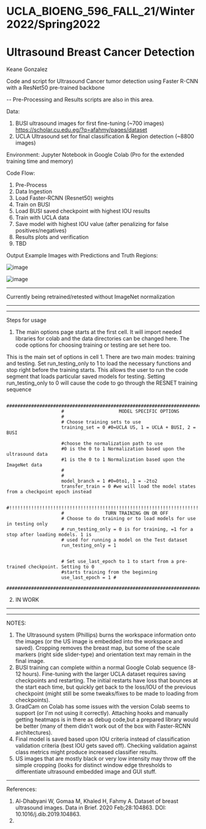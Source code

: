 # UCLA_BIOENG_596_FALL_21/Winter 2022/Spring2022
# Ultrasound Breast Cancer Detection
Keane Gonzalez

Code and script for Ultrasound Cancer tumor detection using Faster R-CNN with a ResNet50 pre-trained backbone

-- Pre-Processing and Results scripts are also in this area.


Data:
1. BUSI ultrasound images for first fine-tuning (~700 images)
    https://scholar.cu.edu.eg/?q=afahmy/pages/dataset
3. UCLA Ultrasound set for final classification & Region detection (~8800 images)


Environment:
  Jupyter Notebook in Google Colab (Pro for the extended training time and memory)
 
Code Flow:
1. Pre-Process
2. Data Ingestion
3. Load Faster-RCNN (Resnet50) weights
4. Train on BUSI
5. Load BUSI saved checkpoint with highest IOU results
6. Train with UCLA data
7. Save model with highest IOU value (after penalizing for false positives/negatives)
8. Results plots and verification
9. TBD
  
 Output Example Images with Predictions and Truth Regions:
 
 
![image](https://user-images.githubusercontent.com/27804848/157021672-02047753-a4fa-4568-a18a-a00a829afe0b.png)

![image](https://user-images.githubusercontent.com/27804848/157021810-e5c640ba-8816-40e3-9cc1-dc20166a5d90.png)


***
Currently being retrained/retested without ImageNet normalization
***

***
Steps for usage
1. The main options page starts at the first cell. It will import needed libraries for colab and the data directories can be changed here. The code options for choosing training or testing are set here too.


This is the main set of options in cell 1. There are two main modes: training and testing. Set run_testing_only to 1 to load the necessary functions and stop right before the training starts. This allows the user to run the code segment that loads particular saved models for testing. Setting run_testing_only to 0 will cause the code to go through the RESNET training sequence

                        ################################################################################
                        #                    MODEL SPECIFIC OPTIONS
                        #
                        # Choose training sets to use
                        training_set = 0 #0=UCLA US, 1 = UCLA + BUSI, 2 = BUSI

                        #choose the normalization path to use
                        #0 is the 0 to 1 Normalization based upon the ultrasound data
                        #1 is the 0 to 1 Normalization based upon the ImageNet data
                        #
                        #
                        model_branch = 1 #0=0to1, 1 = -2to2
                        transfer_train = 0 #we will load the model states from a checkpoint epoch instead

                        #!!!!!!!!!!!!!!!!!!!!!!!!!!!!!!!!!!!!!!!!!!!!!!!!!!!!!!!!!!!!!!!!!!!!!!!!!!!!!!!
                        #               TURN TRAINING ON OR OFF
                        # Choose to do training or to load models for use in testing only
                        # run_testing_only = 0 is for training, =1 for a stop after loading models. 1 is
                        # used for running a model on the Test dataset
                        run_testing_only = 1


                        # Set use_last_epoch to 1 to start from a pre-trained checkpoint. Setting to 0
                        #starts training from the beginning
                        use_last_epoch = 1 #
                        ################################################################################



2. IN WORK






***

***
NOTES:
1. The Ultrasound system (Phillips) burns the workspace information onto the images (or the US image is embedded into the workspace and saved). Cropping removes the breast map, but some of the scale markers (right side slider-type) and orientation text may remain in the final image.
2. BUSI training can complete within a normal Google Colab sequence (8-12 hours). Fine-tuning with the larger UCLA dataset requires saving checkpoints and restarting. The initial restarts have loss that bounces at the start each time, but quickly get back to the loss/IOU of the previous checkpoint (might still be some tweaks/fixes to be made to loading from checkpoints).
3. GradCam on Colab has some issues with the version Colab seems to support (or I'm not using it correctly). Attaching hooks and manually getting heatmaps is in there as debug code,but a prepared library would be better (many of them didn't work out of the box with Faster-RCNN architectures).
4. Final model is saved based upon IOU criteria instead of classification validation criteria (best IOU gets saved off). Checking validation against class metrics might produce increased classifier results.
5. US images that are mostly black or very low intensity may throw off the simple cropping (looks for distinct window edge thresholds to differentiate ultrasound embedded image and GUI stuff.
***

References:
1. Al-Dhabyani W, Gomaa M, Khaled H, Fahmy A. Dataset of breast ultrasound images. Data in Brief. 2020 Feb;28:104863. DOI: 10.1016/j.dib.2019.104863.
2. 

